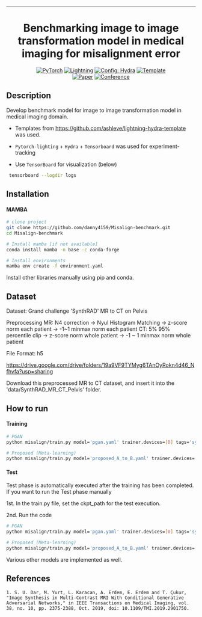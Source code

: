 _____________________________________________________________________

<div align="center">

# Benchmarking image to image transformation model in medical imaging for misalignment error

<a href="https://pytorch.org/get-started/locally/"><img alt="PyTorch" src="https://img.shields.io/badge/PyTorch-ee4c2c?logo=pytorch&logoColor=white"></a>
<a href="https://pytorchlightning.ai/"><img alt="Lightning" src="https://img.shields.io/badge/-Lightning-792ee5?logo=pytorchlightning&logoColor=white"></a>
<a href="https://hydra.cc/"><img alt="Config: Hydra" src="https://img.shields.io/badge/Config-Hydra-89b8cd"></a>
<a href="https://github.com/ashleve/lightning-hydra-template"><img alt="Template" src="https://img.shields.io/badge/-Lightning--Hydra--Template-017F2F?style=flat&logo=github&labelColor=gray"></a><br>
[![Paper](http://img.shields.io/badge/paper-arxiv.1001.2234-B31B1B.svg)](https://www.nature.com/articles/nature14539)
[![Conference](http://img.shields.io/badge/AnyConference-year-4b44ce.svg)](https://papers.nips.cc/paper/2020)

</div>

## Description

Develop benchmark model for image to image transformation model in medical imaging domain.

- Templates from https://github.com/ashleve/lightning-hydra-template was used.

- `Pytorch-lighting` + `Hydra` + `Tensorboard` was used for experiment-tracking

- Use `TensorBoard` for visualization (below)
```bash
 tensorboard --logdir logs 
 ``` 
 
## Installation

#### MAMBA

```bash
# clone project
git clone https://github.com/danny4159/Misalign-benchmark.git
cd Misalign-benchmark

# Install mamba [if not available]
conda install mamba -n base -c conda-forge

# Install environments
mamba env create -f environment.yaml
```

Install other libraries manually using pip and conda.


## Dataset
Dataset: Grand challenge 'SynthRAD' MR to CT on Pelvis

Preprocessing
MR: N4 correction -> Nyul Histogram Matching -> z-score norm each patient -> -1~1 minmax norm each patient
CT: 5% 95% percentile clip -> z-score norm whole patient -> -1 ~ 1 minmax norm whole patient

File Format: h5

https://drive.google.com/drive/folders/19a9VF9TYMyg6TAnOyRokn4d46_Nfhvfa?usp=sharing

Download this preprocessed MR to CT dataset, and insert it into the 'data/SynthRAD_MR_CT_Pelvis' folder.


## How to run

#### Training
```bash
# PGAN
python misalign/train.py model='pgan.yaml' trainer.devices=[0] tags='synthRAD_PGAN_train'

# Proposed (Meta-learning)
python misalign/train.py model='proposed_A_to_B.yaml' trainer.devices=[0] tags='synthRAD_Proposed_train'
```

#### Test
Test phase is automatically executed after the training has been completed. If you want to run the Test phase manually

1st. In the train.py file, set the ckpt_path for the test execution.

2nd. Run the code
```bash
# PGAN
python misalign/train.py model='pgan.yaml' trainer.devices=[0] tags='synthRAD_PGAN_train' train=False

# Proposed (Meta-learning)
python misalign/train.py model='proposed_A_to_B.yaml' trainer.devices=[0] tags='synthRAD_Proposed_train' train=False
```

Various other models are implemented as well.


## References

```cite
1. S. U. Dar, M. Yurt, L. Karacan, A. Erdem, E. Erdem and T. Çukur, "Image Synthesis in Multi-Contrast MRI With Conditional Generative Adversarial Networks," in IEEE Transactions on Medical Imaging, vol. 38, no. 10, pp. 2375-2388, Oct. 2019, doi: 10.1109/TMI.2019.2901750.
```